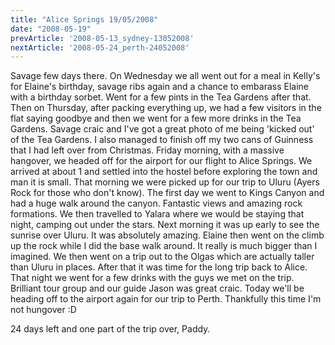 ```yaml
---
title: "Alice Springs 19/05/2008"
date: "2008-05-19"
prevArticle: '2008-05-13_sydney-13052008'
nextArticle: '2008-05-24_perth-24052008'
---
```

Savage few days there. On Wednesday we all went out for a meal in Kelly's for Elaine's birthday, savage ribs again and a chance to embarass Elaine with a birthday sorbet. Went for a few pints in the Tea Gardens after that. Then on Thursday, after packing everything up, we had a few visitors in the flat saying goodbye and then we went for a few more drinks in the Tea Gardens. Savage craic and I've got a great photo of me being 'kicked out' of the Tea Gardens. I also managed to finish off my two cans of Guinness that I had left over from Christmas. Friday morning, with a massive hangover, we headed off for the airport for our flight to Alice Springs. We arrived at about 1 and settled into the hostel before exploring the town and man it is small. That morning we were picked up for our trip to Uluru (Ayers Rock for those who don't know). The first day we went to Kings Canyon and had a huge walk around the canyon. Fantastic views and amazing rock formations. We then travelled to Yalara where we would be staying that night, camping out under the stars. Next morning it was up early to see the sunrise over Uluru. It was absolutely amazing. Elaine then went on the climb up the rock while I did the base walk around. It really is much bigger than I imagined. We then went on a trip out to the Olgas which are actually taller than Uluru in places. After that it was time for the long trip back to Alice. That night we went for a few drinks with the guys we met on the trip. Brilliant tour group and our guide Jason was great craic. Today we'll be heading off to the airport again for our trip to Perth. Thankfully this time I'm not hungover :D

24 days left and one part of the trip over,
Paddy.